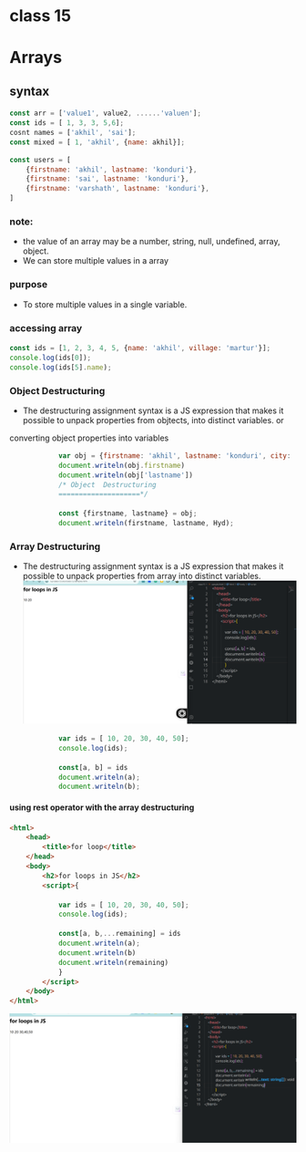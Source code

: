 # class 15
# Arrays
## syntax
```js
const arr = ['value1', value2, ......'valuen'];
const ids = [ 1, 3, 3, 5,6];
cosnt names = ['akhil', 'sai'];
const mixed = [ 1, 'akhil', {name: akhil}];

```
```js
const users = [
    {firstname: 'akhil', lastname: 'konduri'},
    {firstname: 'sai', lastname: 'konduri'},
    {firstname: 'varshath', lastname: 'konduri'},
]
```
### note:
* the value of an array may be a number, string, null, undefined, array, object.
* We can store multiple values in a array
### purpose
* To store multiple values in a single variable.
### accessing array
```js
const ids = [1, 2, 3, 4, 5, {name: 'akhil', village: 'martur'}];
console.log(ids[0]);
console.log(ids[5].name);
```
### Object Destructuring
* The destructuring assignment syntax is a JS expression that makes it possible to unpack properties from objtects, into distinct variables. 
or 

converting object properties into variables
```js
            var obj = {firstname: 'akhil', lastname: 'konduri', city: 'Hyd'};
            document.writeln(obj.firstname)
            document.writeln(obj['lastname'])
            /* Object  Destructuring
            ====================*/

            const {firstname, lastname} = obj;
            document.writeln(firstname, lastname, Hyd);

```

### Array Destructuring
* The destructuring assignment syntax is a JS expression that makes it possible to unpack properties from array into distinct variables. 
![alt text](images/img1.png)
```js
            var ids = [ 10, 20, 30, 40, 50];
            console.log(ids);

            const[a, b] = ids
            document.writeln(a);
            document.writeln(b); 
```
#### using rest operator with the array destructuring
```html
<html>
    <head>
        <title>for loop</title>
    </head>
    <body>
        <h2>for loops in JS</h2>
        <script>{

            var ids = [ 10, 20, 30, 40, 50];
            console.log(ids);

            const[a, b,...remaining] = ids
            document.writeln(a);
            document.writeln(b)
            document.writeln(remaining)
            }
        </script>
    </body>
</html>
```
![alt text](images/img2.png)

